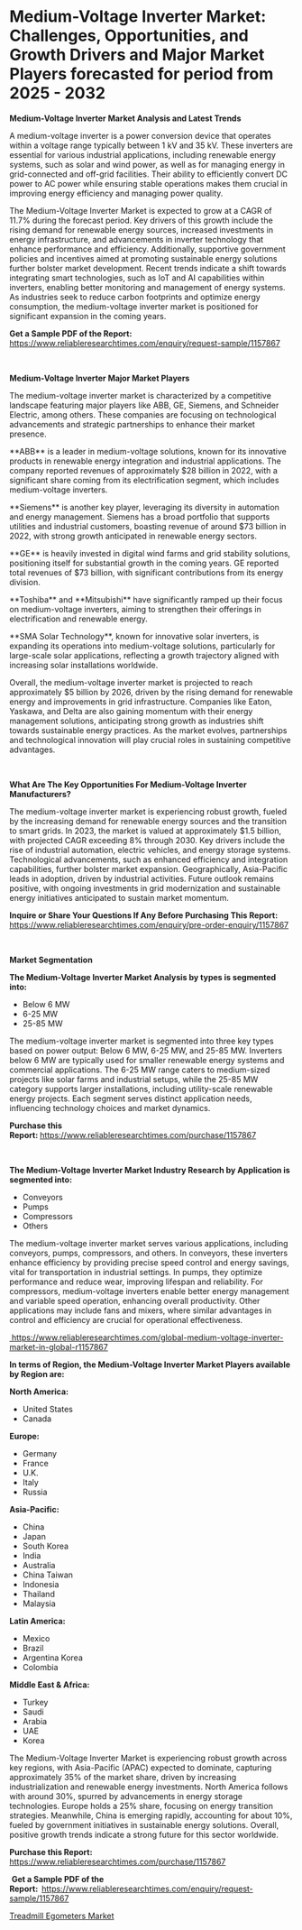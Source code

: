 <p><h1>Medium-Voltage Inverter Market: Challenges, Opportunities, and Growth Drivers and Major Market Players forecasted for period from 2025 - 2032</h1></p><p><strong>Medium-Voltage Inverter Market Analysis and Latest Trends</strong></p>
<p><p>A medium-voltage inverter is a power conversion device that operates within a voltage range typically between 1 kV and 35 kV. These inverters are essential for various industrial applications, including renewable energy systems, such as solar and wind power, as well as for managing energy in grid-connected and off-grid facilities. Their ability to efficiently convert DC power to AC power while ensuring stable operations makes them crucial in improving energy efficiency and managing power quality.</p><p>The Medium-Voltage Inverter Market is expected to grow at a CAGR of 11.7% during the forecast period. Key drivers of this growth include the rising demand for renewable energy sources, increased investments in energy infrastructure, and advancements in inverter technology that enhance performance and efficiency. Additionally, supportive government policies and incentives aimed at promoting sustainable energy solutions further bolster market development. Recent trends indicate a shift towards integrating smart technologies, such as IoT and AI capabilities within inverters, enabling better monitoring and management of energy systems. As industries seek to reduce carbon footprints and optimize energy consumption, the medium-voltage inverter market is positioned for significant expansion in the coming years.</p></p>
<p><strong>Get a Sample PDF of the Report:&nbsp;</strong> <a href="https://www.reliableresearchtimes.com/enquiry/request-sample/1157867?utm_campaign=2002&utm_medium=2&utm_source=Github&utm_content=ia&utm_term=24022025&utm_id=medium-voltage-inverter">https://www.reliableresearchtimes.com/enquiry/request-sample/1157867</a></p>
<p>&nbsp;</p>
<p><strong>Medium-Voltage Inverter Major Market Players</strong></p>
<p><p>The medium-voltage inverter market is characterized by a competitive landscape featuring major players like ABB, GE, Siemens, and Schneider Electric, among others. These companies are focusing on technological advancements and strategic partnerships to enhance their market presence.</p><p>**ABB** is a leader in medium-voltage solutions, known for its innovative products in renewable energy integration and industrial applications. The company reported revenues of approximately $28 billion in 2022, with a significant share coming from its electrification segment, which includes medium-voltage inverters.</p><p>**Siemens** is another key player, leveraging its diversity in automation and energy management. Siemens has a broad portfolio that supports utilities and industrial customers, boasting revenue of around $73 billion in 2022, with strong growth anticipated in renewable energy sectors.</p><p>**GE** is heavily invested in digital wind farms and grid stability solutions, positioning itself for substantial growth in the coming years. GE reported total revenues of $73 billion, with significant contributions from its energy division.</p><p>**Toshiba** and **Mitsubishi** have significantly ramped up their focus on medium-voltage inverters, aiming to strengthen their offerings in electrification and renewable energy.</p><p>**SMA Solar Technology**, known for innovative solar inverters, is expanding its operations into medium-voltage solutions, particularly for large-scale solar applications, reflecting a growth trajectory aligned with increasing solar installations worldwide.</p><p>Overall, the medium-voltage inverter market is projected to reach approximately $5 billion by 2026, driven by the rising demand for renewable energy and improvements in grid infrastructure. Companies like Eaton, Yaskawa, and Delta are also gaining momentum with their energy management solutions, anticipating strong growth as industries shift towards sustainable energy practices. As the market evolves, partnerships and technological innovation will play crucial roles in sustaining competitive advantages.</p></p>
<p>&nbsp;</p>
<p><strong>What Are The Key Opportunities For Medium-Voltage Inverter Manufacturers?</strong></p>
<p><p>The medium-voltage inverter market is experiencing robust growth, fueled by the increasing demand for renewable energy sources and the transition to smart grids. In 2023, the market is valued at approximately $1.5 billion, with projected CAGR exceeding 8% through 2030. Key drivers include the rise of industrial automation, electric vehicles, and energy storage systems. Technological advancements, such as enhanced efficiency and integration capabilities, further bolster market expansion. Geographically, Asia-Pacific leads in adoption, driven by industrial activities. Future outlook remains positive, with ongoing investments in grid modernization and sustainable energy initiatives anticipated to sustain market momentum.</p></p>
<p><strong>Inquire or Share Your Questions If Any Before Purchasing This Report:</strong> <a href="https://www.reliableresearchtimes.com/enquiry/pre-order-enquiry/1157867?utm_campaign=2002&utm_medium=2&utm_source=Github&utm_content=ia&utm_term=24022025&utm_id=medium-voltage-inverter">https://www.reliableresearchtimes.com/enquiry/pre-order-enquiry/1157867</a></p>
<p>&nbsp;</p>
<p><strong>Market Segmentation</strong></p>
<p><strong>The Medium-Voltage Inverter Market Analysis by types is segmented into:</strong></p>
<p><ul><li>Below 6 MW</li><li>6-25 MW</li><li>25-85 MW</li></ul></p>
<p><p>The medium-voltage inverter market is segmented into three key types based on power output: Below 6 MW, 6-25 MW, and 25-85 MW. Inverters below 6 MW are typically used for smaller renewable energy systems and commercial applications. The 6-25 MW range caters to medium-sized projects like solar farms and industrial setups, while the 25-85 MW category supports larger installations, including utility-scale renewable energy projects. Each segment serves distinct application needs, influencing technology choices and market dynamics.</p></p>
<p><strong>Purchase this Report:&nbsp;</strong><a href="https://www.reliableresearchtimes.com/purchase/1157867?utm_campaign=2002&utm_medium=2&utm_source=Github&utm_content=ia&utm_term=24022025&utm_id=medium-voltage-inverter">https://www.reliableresearchtimes.com/purchase/1157867</a></p>
<p>&nbsp;</p>
<p><strong>The Medium-Voltage Inverter Market Industry Research by Application is segmented into:</strong></p>
<p><ul><li>Conveyors</li><li>Pumps</li><li>Compressors</li><li>Others</li></ul></p>
<p><p>The medium-voltage inverter market serves various applications, including conveyors, pumps, compressors, and others. In conveyors, these inverters enhance efficiency by providing precise speed control and energy savings, vital for transportation in industrial settings. In pumps, they optimize performance and reduce wear, improving lifespan and reliability. For compressors, medium-voltage inverters enable better energy management and variable speed operation, enhancing overall productivity. Other applications may include fans and mixers, where similar advantages in control and efficiency are crucial for operational effectiveness.</p></p>
<p><a href="https://www.reliableresearchtimes.com/global-medium-voltage-inverter-market-in-global-r1157867?utm_campaign=2002&utm_medium=2&utm_source=Github&utm_content=ia&utm_term=24022025&utm_id=medium-voltage-inverter">&nbsp;https://www.reliableresearchtimes.com/global-medium-voltage-inverter-market-in-global-r1157867</a></p>
<p><strong>In terms of Region, the Medium-Voltage Inverter Market Players available by Region are:</strong></p>
<p>
    <p> <strong> North America: </strong>
        <ul>
            <li>United States</li>
            <li>Canada</li>
        </ul>
        </p> 
    <p> <strong> Europe: </strong>
        <ul>
            <li>Germany</li>
            <li>France</li>
            <li>U.K.</li>
            <li>Italy</li>
            <li>Russia</li>
        </ul>
        </p> 
    <p> <strong> Asia-Pacific: </strong>
        <ul>
            <li>China</li>
            <li>Japan</li>
            <li>South Korea</li>
            <li>India</li>
            <li>Australia</li>
            <li>China Taiwan</li>
            <li>Indonesia</li>
            <li>Thailand</li>
            <li>Malaysia</li>
        </ul>
        </p> 
    <p> <strong> Latin America: </strong>
        <ul>
            <li>Mexico</li>
            <li>Brazil</li>
            <li>Argentina Korea</li>
            <li>Colombia</li>
        </ul>
        </p> 
    <p> <strong> Middle East & Africa: </strong>
        <ul>
            <li>Turkey</li>
            <li>Saudi</li>
            <li>Arabia</li>
            <li>UAE</li>
            <li>Korea</li>
        </ul>
    </p>
    </p>
<p><p>The Medium-Voltage Inverter Market is experiencing robust growth across key regions, with Asia-Pacific (APAC) expected to dominate, capturing approximately 35% of the market share, driven by increasing industrialization and renewable energy investments. North America follows with around 30%, spurred by advancements in energy storage technologies. Europe holds a 25% share, focusing on energy transition strategies. Meanwhile, China is emerging rapidly, accounting for about 10%, fueled by government initiatives in sustainable energy solutions. Overall, positive growth trends indicate a strong future for this sector worldwide.</p></p>
<p><strong>Purchase this Report: </strong><a href="https://www.reliableresearchtimes.com/purchase/1157867?utm_campaign=2002&utm_medium=2&utm_source=Github&utm_content=ia&utm_term=24022025&utm_id=medium-voltage-inverter">https://www.reliableresearchtimes.com/purchase/1157867</a></p>
<p>&nbsp;<strong>Get a Sample PDF of the Report:&nbsp;&nbsp;</strong><a href="https://www.reliableresearchtimes.com/enquiry/request-sample/1157867?utm_campaign=2002&utm_medium=2&utm_source=Github&utm_content=ia&utm_term=24022025&utm_id=medium-voltage-inverter">https://www.reliableresearchtimes.com/enquiry/request-sample/1157867</a></p>
<p><strong></strong></p>
<p><p><a href="https://github.com/nathandecarvalho/Market-Research-Report-List-6/blob/main/treadmill-egometers-market.md?utm_campaign=2002&utm_medium=2&utm_source=Github&utm_content=ia&utm_term=24022025&utm_id=medium-voltage-inverter">Treadmill Egometers Market</a></p></p>